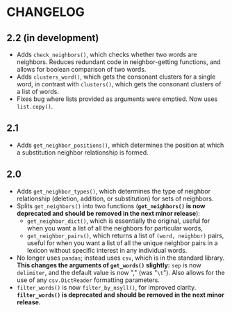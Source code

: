 # CHANGELOG

## 2.2 (in development)

* Adds `check_neighbors()`, which checks whether two words are neighbors. Reduces redundant code in neighbor-getting functions, and allows for boolean
  comparison of two words.
* Adds `clusters_word()`, which gets the consonant clusters for a single word, in contrast with `clusters()`, which gets the consonant clusters of a list of
  words.
* Fixes bug where lists provided as arguments were emptied. Now uses `list.copy()`.

## 2.1

* Adds `get_neighbor_positions()`, which determines the position at which a substitution neighbor relationship is formed.

## 2.0

* Adds `get_neighbor_types()`, which determines the type of neighbor relationship (deletion, addition, or substitution) for sets of neighbors.
* Splits `get_neighbors()` into two functions (**`get_neighbors()` is now deprecated and should be removed in the next minor release**):
  * `get_neighbor_dict()`, which is essentially the original, useful for when you want a list of all the neighbors for particular words,
  * `get_neighbor_pairs()`, which returns a list of `(word, neighbor)` pairs, useful for when you want a list of all the unique neighbor pairs in a lexicon
    without specific interest in any individual words.
* No longer uses `pandas`; instead uses `csv`, which is in the standard library. **This changes the arguments of `get_words()` slightly:** `sep` is now
  `delimiter`, and the default value is now "," (was "`\t`"). Also allows for the use of any `csv.DictReader` formatting parameters.
* `filter_words()` is now `filter_by_nsyll()`, for improved clarity. **`filter_words()` is deprecated and should be removed in the next minor release.**
